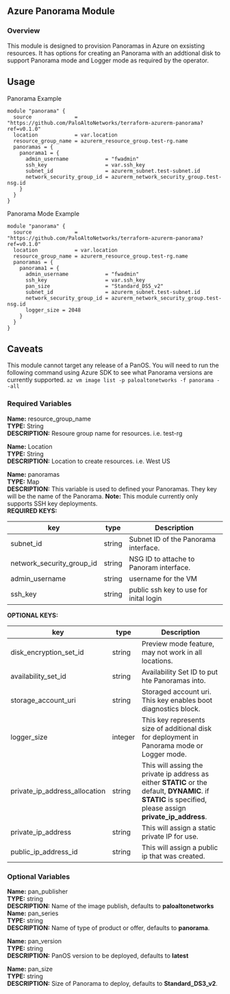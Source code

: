 ##  Azure Panorama Module
### Overview
This module is designed to provision Panoramas in Azure on exsisting resources. It has options for creating an Panorama with an addtional disk to support Panorama mode and Logger mode as required by the operator.

## Usage

Panorama Example

```hcl
module "panorama" {
  source              = "https://github.com/PaloAltoNetworks/terraform-azurerm-panorama?ref=v0.1.0"
  location            = var.location
  resource_group_name = azurerm_resource_group.test-rg.name
  panoramas = {
    panorama1 = {
      admin_username            = "fwadmin"
      ssh_key                   = var.ssh_key
      subnet_id                 = azurerm_subnet.test-subnet.id
      network_security_group_id = azurerm_network_security_group.test-nsg.id
    }
  }
}

```

Panorama Mode Example
```hcl
module "panorama" {
  source              = "https://github.com/PaloAltoNetworks/terraform-azurerm-panorama?ref=v0.1.0"
  location            = var.location
  resource_group_name = azurerm_resource_group.test-rg.name
  panoramas = {
    panorama1 = {
      admin_username            = "fwadmin"
      ssh_key                   = var.ssh_key
      pan_size                  = "Standard_DS5_v2" 
      subnet_id                 = azurerm_subnet.test-subnet.id
      network_security_group_id = azurerm_network_security_group.test-nsg.id
      logger_size = 2048
    }
  }
}
```

## Caveats
This module cannot target any  release of a PanOS. You will need to run the following command using Azure SDK to see what Panorama versions are currently supported.
`az vm image list -p paloaltonetworks -f panorama --all`

### Required Variables  
__Name:__ resource_group_name  
__TYPE:__  String  
__DESCRIPTION:__ Resoure group name for resources. i.e. test-rg   

__Name:__ Location  
__TYPE:__  String  
__DESCRIPTION:__ Location to create resources. i.e. West US  

__Name:__ panoramas  
__TYPE:__ Map  
__DESCRIPTION:__ This variable is used to defined your Panoramas. They key will be the name of the Panorama. __Note:__ This module currently only supports SSH key deployments.  
__REQUIRED KEYS:__   

| key | type | Description |
---|---|---
| subnet_id  | string  | Subnet ID of the Panorama interface. |
| network_security_group_id | string | NSG ID to attache to Panoram interface. | 
| admin_username | string | username for the VM |
| ssh_key | string | public ssh key to use for inital login |

__OPTIONAL KEYS:__    

| key | type | Description |
---|---|---
| disk_encryption_set_id | string  | Preview mode feature, may not work in all locations. |
| availability_set_id | string | Availability Set ID to put hte Panoramas into. | 
| storage_account_uri | string | Storaged account uri. This key enables boot diagnostics block. | 
| logger_size | integer | This key represents size of additional disk for deployment in Panorama mode or Logger mode. |  
| private_ip_address_allocation | string | This will assing the private ip address as either __STATIC__ or the default, __DYNAMIC__. if __STATIC__ is specified, please assign __private_ip_address__.
| private_ip_address | string | This will assign a static private IP for use. |
| public_ip_address_id | string | This will assign a public ip that was created. | 

### Optional Variables
__Name:__ pan_publisher  
__TYPE:__ string  
__DESCRIPTION:__ Name of the image publish, defaults to __paloaltonetworks__  
__Name:__ pan_series  
__TYPE:__ string  
__DESCRIPTION:__  Name of type of product or offer, defaults to __panorama__.  

__Name:__ pan_version  
__TYPE:__ string  
__DESCRIPTION:__  PanOS version to be deployed, defaults to __latest__  

__Name:__ pan_size  
__TYPE:__ string  
__DESCRIPTION:__ Size of Panorama to deploy, defaults to __Standard_DS3_v2__.  
